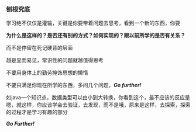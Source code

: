 ### 刨根究底

学习绝不仅仅是灌输，关键是你要带着问题去思考，看到一个新的东西，你要

**为什么是这样的？是否还有别的方式？如何实现的？跟以前所学的是否有关系？**

而不是停留在死记硬背的层面

越是显而易见，常识性的问题就越值得思考


不要用身体上的勤劳掩饰思想的懒惰

不要只满足你现在所学的东西，多问几个问题，***Go further!***

如java一个知识点，数据类型可以由小到大转换，你看到这个，最不应该的反应是嗯，就这样，你应该学会去验证，去发现，而不是哦，原来是这样，去探索，探索的过程才是学习有趣的部分

***Go Further!***
